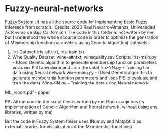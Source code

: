 # Fuzzy-neural-networks

Fuzzy System : It has all the source code for Implementing basic Fuzzy Inference from scratch. (Credits: 2020 Raul Navarro-Almanza, Universidad Autónoma de Baja California)
( The code in this folder is not written by me, but I understood the whole scource code in order to optimize the generation of Membership function parameters using Genetic Algorithm)
Datasets :
1. Iris Dataset: iris-attr.txt, iris-train.txt
2. Wine Quality Dataset: wine-attr.txt, winequality.csv 
Scripts:
Iris-main.py - (Used Genetic algorithm to generate membership function parameters and uses FIS to evaluate and train the data)
Iris-NN.py - Training the data using Neural network
wine-main.py - (Used Genetic algorithm to generate membership function parameters and uses FIS to evaluate and train the data)
Wine-NN.py - Training the data using Neural network

ML_report.pdf - paper 


PS: All the code in the script files is written by me (Each script has its implementation of Genetic Algorithm and Neural network, without using any libraries, written by me)

But the code in Fuzzy System folder uses (Numpy and Matplotlib as external libraries for visualization of the Membership functions)

